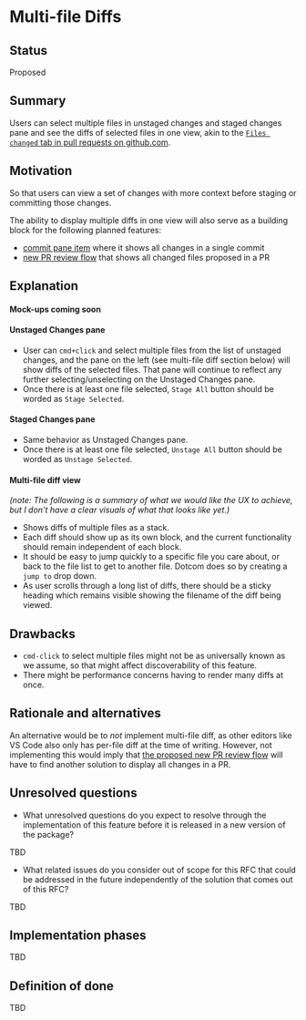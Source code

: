 # Multi-file Diffs

## Status

Proposed

## Summary

Users can select multiple files in unstaged changes and staged changes pane and see the diffs of selected files in one view, akin to the [`Files changed` tab in pull requests on github.com](https://github.com/atom/github/pull/1752/files).

## Motivation

So that users can view a set of changes with more context before staging or committing those changes.

The ability to display multiple diffs in one view will also serve as a building block for the following planned features:
- [commit pane item](#1655) where it shows all changes in a single commit
- [new PR review flow](https://github.com/atom/github/blob/master/docs/rfcs/003-pull-request-review.md) that shows all changed files proposed in a PR


## Explanation

#### Mock-ups coming soon

#### Unstaged Changes pane
- User can `cmd+click` and select multiple files from the list of unstaged changes, and the pane on the left (see multi-file diff section below) will show diffs of the selected files. That pane will continue to reflect any further selecting/unselecting on the Unstaged Changes pane.
- Once there is at least one file selected, `Stage All` button should be worded as `Stage Selected`.

#### Staged Changes pane
- Same behavior as Unstaged Changes pane.
- Once there is at least one file selected, `Unstage All` button should be worded as `Unstage Selected`.

#### Multi-file diff view
_(note: The following is a summary of what we would like the UX to achieve, but I don't have a clear visuals of what that looks like yet.)_

- Shows diffs of multiple files as a stack.
- Each diff should show up as its own block, and the current functionality should remain independent of each block.
- It should be easy to jump quickly to a specific file you care about, or back to the file list to get to another file. Dotcom does so by creating a `jump to` drop down.
- As user scrolls through a long list of diffs, there should be a sticky heading which remains visible showing the filename of the diff being viewed.


## Drawbacks

- `cmd-click` to select multiple files might not be as universally known as we assume, so that might affect discoverability of this feature.
- There might be performance concerns having to render many diffs at once.

## Rationale and alternatives

An alternative would be to _not_ implement multi-file diff, as other editors like VS Code also only has per-file diff at the time of writing. However, not implementing this would imply that [the proposed new PR review flow](https://github.com/atom/github/blob/master/docs/rfcs/003-pull-request-review.md) will have to find another solution to display all changes in a PR. 

## Unresolved questions

- What unresolved questions do you expect to resolve through the implementation of this feature before it is released in a new version of the package?

TBD

- What related issues do you consider out of scope for this RFC that could be addressed in the future independently of the solution that comes out of this RFC?

TBD

## Implementation phases
TBD

## Definition of done
TBD
